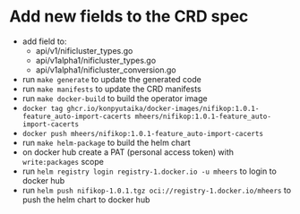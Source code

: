 # Add new fields to the CRD spec

- add field to:
    - api/v1/nificluster_types.go
    - api/v1alpha1/nificluster_types.go
    - api/v1alpha1/nificluster_conversion.go
- run `make generate` to update the generated code
- run `make manifests` to update the CRD manifests
- run `make docker-build` to build the operator image
- `docker tag ghcr.io/konpyutaika/docker-images/nifikop:1.0.1-feature_auto-import-cacerts mheers/nifikop:1.0.1-feature_auto-import-cacerts`
- `docker push mheers/nifikop:1.0.1-feature_auto-import-cacerts`
- run `make helm-package` to build the helm chart
- on docker hub create a PAT (personal access token) with `write:packages` scope
- run `helm registry login registry-1.docker.io -u mheers` to login to docker hub
- run `helm push nifikop-1.0.1.tgz oci://registry-1.docker.io/mheers` to push the helm chart to docker hub
